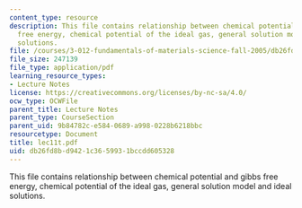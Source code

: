 ```yaml
---
content_type: resource
description: This file contains relationship between chemical potential and gibbs
  free energy, chemical potential of the ideal gas, general solution model and ideal
  solutions.
file: /courses/3-012-fundamentals-of-materials-science-fall-2005/db26fd8bd9421c3659931bccdd605328_lec11t.pdf
file_size: 247139
file_type: application/pdf
learning_resource_types:
- Lecture Notes
license: https://creativecommons.org/licenses/by-nc-sa/4.0/
ocw_type: OCWFile
parent_title: Lecture Notes
parent_type: CourseSection
parent_uid: 9b84782c-e584-0689-a998-0228b6218bbc
resourcetype: Document
title: lec11t.pdf
uid: db26fd8b-d942-1c36-5993-1bccdd605328
---
```

This file contains relationship between chemical potential and gibbs free energy, chemical potential of the ideal gas, general solution model and ideal solutions.